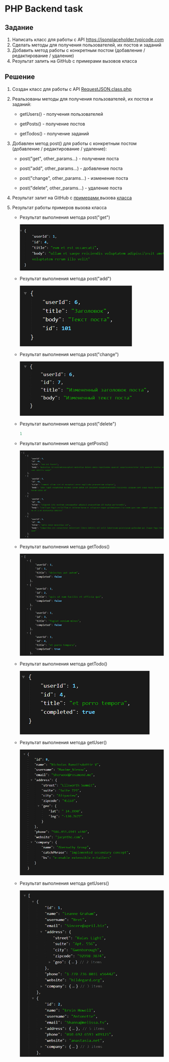 # PHP Backend task

## Задание

1.  Написать класс для работы с API https://jsonplaceholder.typicode.com
2.  Сделать методы для получения пользователей, их постов и заданий
3.  Добавить метод работы с конкретным постом (добавление / редактирование / удаление)
4.  Результат залить на GitHub с примерами вызовов класса

## Решение

1. Создан класс для работы с API [RequestJSON.class.php](./RequestJSON.class.php)

2. Реальзованы методы для получения пользователей, их постов и заданий:

    -   getUsers() - получения пользователей

    -   getPosts() - получение постов

    -   getTodos() - получение заданий

3. Добавлен метод post() для работы с конкретным постом (добавление / редактирование / удаление):

    -   post("get", other_params...) - получение поста

    -   post("add", other_params...) - добавление поста

    -   post("change", other_params...) - изменение поста

    -   post("delete", other_params...) - удаление поста

4. Результат залит на GitHub с [примерами ](./index.php) вызова [класса](./RequestJSON.class.php)

5. Результат работы примеров вызова класса

    -   Результат выполнения метода post("get")
        
        ![alt](<./images/getPost(4).png>)

    -   Результат выполнения метода post("add")
        
        ![alt](<./images/addPost.png>)

    -   Результат выполнения метода post("change")
        
        ![alt](<./images/changePost.png>)
    
    -   Результат выполнения метода post("delete")           
        
        ```php
        1
        ```

    -   Результат выполнения метода getPosts()
        
        ![alt](<./images/getPosts(5).png>)

    -   Результат выполнения метода getTodos()
        
        ![alt](<./images/getTodos.png>)

    -   Результат выполнения метода getTodo()
        
        ![alt](<./images/getTodo.png>)

    -   Результат выполнения метода getUser()
        
        ![alt](<./images/getUser(8).png>)

    -   Результат выполнения метода getUsers()
        
        ![alt](<./images/getUsers.png>)
